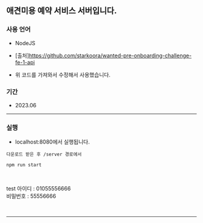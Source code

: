 ## 애견미용 예약 서비스 서버입니다.

### 사용 언어

- NodeJS

- [출처]https://github.com/starkoora/wanted-pre-onboarding-challenge-fe-1-api
- 위 코드를 가져와서 수정해서 사용했습니다.

### 기간

- 2023.06

---

### 실행

- localhost:8080에서 실행됩니다.

```
다운로드 받은 후 /server 경로에서

npm run start

```

<br />

test 아이디 : 01055556666
<br />
비밀번호 : 55556666

<br />

---

